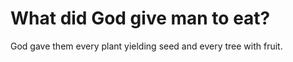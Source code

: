 # What did God give man to eat?

God gave them every plant yielding seed and every tree with fruit.
